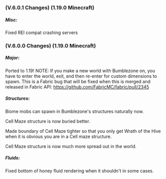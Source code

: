 ### **(V.6.0.1 Changes) (1.19.0 Minecraft)**

##### Misc:
Fixed REI compat crashing servers


### **(V.6.0.0 Changes) (1.19.0 Minecraft)**

##### Major:
Ported to 1.19! 
 NOTE: If you make a new world with Bumblezone on, you have to enter the world, exit, and then re-enter for custom dimensions to spawn.
 This is a Fabric bug that will be fixed when this is merged and released in Fabric API: https://github.com/FabricMC/fabric/pull/2345

##### Structures:
Biome mobs can spawn in Bumblezone's structures naturally now.

Cell Maze structure is now buried better.

Made boundary of Cell Maze tighter so that you only get Wrath of the Hive when it is obvious you are in a Cell maze structure.

Cell Maze structure is now much more spread out in the world.

##### Fluids:
Fixed bottom of honey fluid rendering when it shouldn't in some cases.
